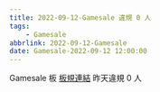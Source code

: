 ```yaml
---
title: 2022-09-12-Gamesale 違規 0 人
tags:
    - Gamesale
abbrlink: 2022-09-12-Gamesale
date: Gamesale-2022-09-12 12:00:00
---
```

Gamesale 板 [板規連結](https://www.ptt.cc/bbs/Gossiping/M.1637425085.A.07D.html)
昨天違規 0 人
